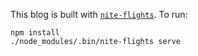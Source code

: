 This blog is built with [`nite-flights`](https://github.com/thomasboyt/nite-flights). To run:

```
npm install
./node_modules/.bin/nite-flights serve
```
